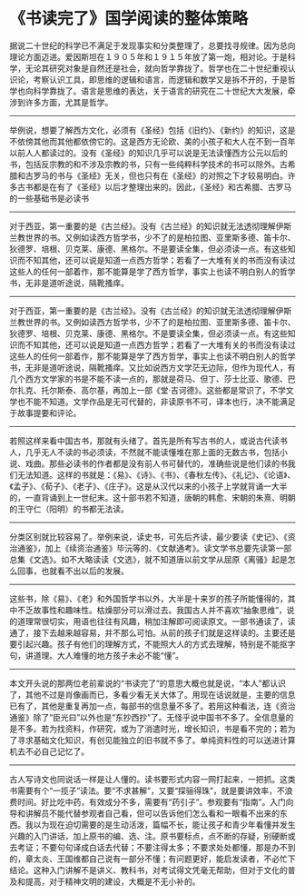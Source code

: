 # 《书读完了》国学阅读的整体策略

据说二十世纪的科学已不满足于发现事实和分类整理了，总要找寻规律。因为总向理论方面迈进。爱因斯坦在１９０５年和１９１５年放了第一炮，相对论。于是科学，无论其研究对象是自然还是社会，就向哲学靠拢了。哲学也在二十世纪重视认识论，考察认识工具，即思维的逻辑和语言，而逻辑和数学又是拆不开的，于是哲学也向科学靠拢了。语言是思维的表达，关于语言的研究在二十世纪大大发展，牵涉到许多方面，尤其是哲学。

---

举例说，想要了解西方文化，必须有《圣经》包括《旧约》、《新约》的知识，这是不依傍其他而其他都依傍它的。这是西方无论欧、美的小孩子和大人在不到一百年以前人人都读过的。没有《圣经》的知识几乎可以说是无法读懂西方公元以后的书，包括反宗教的和不涉及宗教的书，只有一些纯粹科学技术的书可以除外。古希腊和古罗马的书与《圣经》无关，但也只有在《圣经》的对照之下才较易明白。许多古书都是在有了《圣经》以后才整理出来的。因此，《圣经》和古希腊、古罗马的一些基础书是必读书

---

对于西亚，第一重要的是《古兰经》。没有《古兰经》的知识就无法透彻理解伊斯兰教世界的书。又例如读西方哲学书，少不了的是柏拉图、亚里斯多德、笛卡尔、狄德罗、培根、贝克莱、康德、黑格尔。不是要读全集，但必须读一点。有这些知识而不知其他，还可以说是知道一点西方哲学；若看了一大堆有关的书而没有读过这些人的任何一部着作，那不能算是学了西方哲学，事实上也读不明白别人的哲学书，无非是道听途说，隔靴搔痒。

---

对于西亚，第一重要的是《古兰经》。没有《古兰经》的知识就无法透彻理解伊斯兰教世界的书。又例如读西方哲学书，少不了的是柏拉图、亚里斯多德、笛卡尔、狄德罗、培根、贝克莱、康德、黑格尔。不是要读全集，但必须读一点。有这些知识而不知其他，还可以说是知道一点西方哲学；若看了一大堆有关的书而没有读过这些人的任何一部着作，那不能算是学了西方哲学，事实上也读不明白别人的哲学书，无非是道听途说，隔靴搔痒。又比如说西方文学茫无边际，但作为现代人，有几个西方文学家的书是不能不读一点的，那就是荷马、但丁、莎士比亚、歌德、巴尔扎克、托尔斯泰、高尔基，再加上一部《堂·吉诃德》。这些都是常识了，不学文学也不能不知道。文学作品是无可代替的，非读原书不可，译本也行，决不能满足于故事提要和评论。

---

若照这样来看中国古书，那就有头绪了。首先是所有写古书的人，或说古代读书人，几乎无人不读的书必须读，不然就不能读懂堆在那上面的无数古书，包括小说、戏曲。那些必读书的作者都是没有前人书可替代的，准确些说是他们读的书我们无法知道。这样的书就是：《易》、《诗》、《书》、《春秋左传》、《礼记》、《论语》、《孟子》、《荀子》、《老子》、《庄子》。这是从汉代以来的小孩子上学就背诵一大半的，一直背诵到上一世纪末。这十部书若不知道，唐朝的韩愈、宋朝的朱熹、明朝的王守仁（阳明）的书都无法读。

---

分类区别就比较容易了。举例来说，读史书，可先后齐读，最少要读《史记》、《资治通鉴》，加上《续资治通鉴》毕沅等的、《文献通考》。读文学书总要先读第一部总集《文选》。如不大略读读《文选》，就不知道唐以前文学从屈原《离骚》起是怎么回事，也就看不出以后的发展。

---

这些书，除《易》、《老》和外国哲学书以外，大半是十来岁的孩子所能懂得的，其中不乏故事性和趣味性。枯燥部分可以滑过去。我国古人并不喜欢“抽象思维”，说的道理常很切实，用语也往往有风趣，稍加注解即可阅读原文。一部书通读了，读通了，接下去越来越容易，并不那么可怕。从前的孩子们就是这样读的。主要还是要引起兴趣。孩子有他们的理解方式，不能照大人的方式去理解，特别是不能抠字句，讲道理。大人难懂的地方孩子未必不能“懂”。

---

本文开头说的那两位老前辈说的“书读完了”的意思大概也就是说，“本人”都认识了，其他不过是肖像画而已，多看少看无关大体了。用现在话说就是，主要的信息已有了，其他是重复再加一点，每部书的信息量不多了。若用这种看法，连《资治通鉴》除了“臣光曰”以外也是“东抄西抄”了。无怪乎说中国书不多了。全信息量的是不多。若为找资料，作研究，或为了消遣时光，增长知识，书是看不完的；若为了寻求基础文化知识，有创见能独立的旧书就不多了。单纯资料性的可以送进计算机去不必自己记忆了。

---

古人写诗文也同说话一样是让人懂的。读书要形式内容一网打起来，一把抓。这类书需要有个“一揽子”读法。要“不求甚解”，又要“探骊得珠”，就是要讲效率，不浪费时间。好比吃中药，有效成分不多，需要有“药引子”。参观要有“指南”。入门向导和讲解员不能代替参观者自己看，但可以告诉他们怎么看和一眼看不出来的东西。我以为现在迫切需要的是生动活泼，篇幅不长，能让孩子和青少年看懂并发生兴趣的入门讲话，加上原书的编、选、注。原书要标点，点不断的存疑，别硬断或去考证；不要句句译成白话去代替；不要注得太多；不要求处处都懂，那是办不到的，章太炎、王国维都自己说有一部分不懂；有问题更好，能启发读者，不必忙下结论。这种入门讲解不是讲义、教科书，对考试得文凭毫无帮助，但对于文化的普及和提高，对于精神文明的建设，大概是不无小补的。
